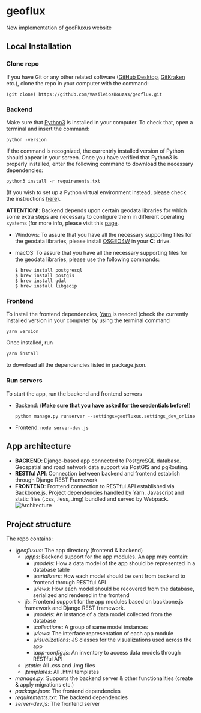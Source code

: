 # geoflux
New implementation of geoFluxus website

## Local Installation
### Clone repo
If you have Git or any other related software ([GitHub Desktop](https://desktop.github.com/), [GitKraken](https://www.gitkraken.com/) etc.), clone the repo in your computer with the command:

```(git clone) https://github.com/VasileiosBouzas/geoflux.git```

### Backend 
Make sure that [Python3](https://www.python.org/downloads/) is installed in your computer. To check that, open a terminal and insert the command:

```python -version```

If the command is recognized, the currentrly installed version of Python should appear in your screen. Once you have verified that Python3 is properly installed, enter the following command to download the necessary dependencies:

```python3 install -r requirements.txt```

(If you wish to set up a Python virtual environment instead, please check the instructions [here](https://docs.python.org/3/tutorial/venv.html)).

**ATTENTION!**: Backend depends upon certain geodata libraries for which some extra steps are necessary to configure them in different operating systems (for more info, please visit this [page](https://docs.djangoproject.com/en/3.0/ref/contrib/gis/install/).

- Windows: To assure that you have all the necessary supporting files for the geodata libraries, please install [OSGEO4W](https://trac.osgeo.org/osgeo4w/) in your **C:** drive.

- macOS: To assure that you have all the necessary supporting files for the geodata libraries, please use the following commands:
  
  ```
  $ brew install postgresql
  $ brew install postgis
  $ brew install gdal
  $ brew install libgeoip
  ```

### Frontend
To install the frontend dependencies, [Yarn](https://classic.yarnpkg.com/en/docs/install/#windows-stable) is needed (check the currently installed version in your computer by using the terminal command

```yarn version```

Once installed, run

```yarn install``` 

to download all the dependencies listed in package.json.

### Run servers
To start the app, run the backend and frontend servers
- Backend: (**Make sure that you have asked for the credentials before!**)

  ```python manage.py runserver --settings=geofluxus.settings_dev_online```
- Frontend: ```node server-dev.js```

## App architecture
- **BACKEND**: Django-based app connected to PostgreSQL database. Geospatial and road network data support via PostGIS and pgRouting.
- **RESTful API**: Connection between backend and frontend establish through Django REST Framework
- **FRONTEND**: Frontend connection to RESTful API established via Backbone.js. Project dependencies handled by Yarn. Javascript and static files (.css, .less, .img) bundled and served by Webpack.
![Architecture](./geofluxus/static/img/architecture.png)

## Project structure
The repo contains:
- *\geofluxus*: The app directory (frontend & backend)
  - *\apps*: Backend support for the app modules. An app may contain:
    - *\models*: How a data model of the app should be represented in a database table
    - *\serializers*: How each model should be sent from backend to frontend through RESTful API
    - *\views*: How each model should be recovered from the database, serialized and rendered in the frontend
  - *\js*: Frontend support for the app modules based on backbone.js framework and Django REST framework.
    - *\models*: An instance of a data model collected from the database
    - *\collections*: A group of same model instances
    - *\views*: The interface representation of each app module
    - *\visualizations*: JS classes for the visualizations used across the app
    - *\app-config.js*: An inventory to access data models through RESTful API
  - *\static*: All .css and .img files
  - *\templates*: All .html templates
- *manage.py*: Supports the backend server & other functionalities (create & apply migrations etc.)
- *package.json*: The frontend dependencies
- *requirements.txt*: The backend dependencies
- *server-dev.js*: The frontend server
